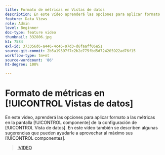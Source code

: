 ```yaml
---
title: Formato de métricas en Vistas de datos
description: En este vídeo aprenderá las opciones para aplicar formato a las métricas en la pantalla de componentes de la configuración de Vistas de datos. También se describen algunas sugerencias que pueden ayudarle a aprovechar al máximo sus componentes.
feature: Data Views
role: Admin
level: Beginner
doc-type: feature video
thumbnail: 332806.jpg
kt: 7584
exl-id: 373356d6-a446-4c46-97d3-d6faaff06e51
source-git-commit: 2b5a19397f7c2b2e775fbd5d724205922ad76f15
workflow-type: tm+mt
source-wordcount: '86'
ht-degree: 100%

---
```


# Formato de métricas en [!UICONTROL Vistas de datos]

En este vídeo, aprenderá las opciones para aplicar formato a las métricas en la pantalla [!UICONTROL componente] de la configuración de [!UICONTROL Vista de datos]. En este vídeo también se describen algunas sugerencias que pueden ayudarle a aprovechar al máximo sus [!UICONTROL componentes].

>[!VIDEO](https://video.tv.adobe.com/v/3412363/?quality=12&learn=on&captions=spa)
